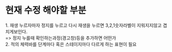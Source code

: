 <h1>현재 수정 해야할 부분</h1>
1. 재생 누르자마자 정지를 누르고 다시 재생을 누르면 3,2,1숫자라벨이 지워지지않고 겹치게보인다.<br> => 정지 누를때 확인하는과정(경고창)등을 추가하면 어떤가
<br>
2. 적의 체력바를 단계마다 혹은 스테이지마다 다르게 하는 표현이 필요
